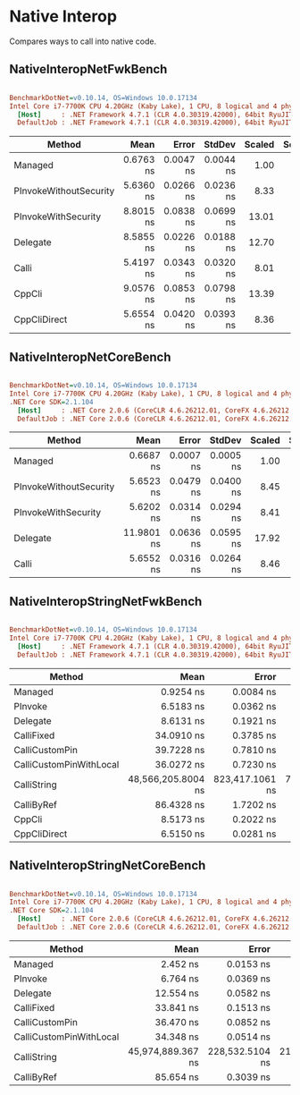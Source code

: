 ﻿# Native Interop

Compares ways to call into native code.

## NativeInteropNetFwkBench

``` ini

BenchmarkDotNet=v0.10.14, OS=Windows 10.0.17134
Intel Core i7-7700K CPU 4.20GHz (Kaby Lake), 1 CPU, 8 logical and 4 physical cores
  [Host]     : .NET Framework 4.7.1 (CLR 4.0.30319.42000), 64bit RyuJIT-v4.7.3056.0
  DefaultJob : .NET Framework 4.7.1 (CLR 4.0.30319.42000), 64bit RyuJIT-v4.7.3056.0


```
|                 Method |      Mean |     Error |    StdDev | Scaled | ScaledSD |
|----------------------- |----------:|----------:|----------:|-------:|---------:|
|                Managed | 0.6763 ns | 0.0047 ns | 0.0044 ns |   1.00 |     0.00 |
| PInvokeWithoutSecurity | 5.6360 ns | 0.0266 ns | 0.0236 ns |   8.33 |     0.06 |
|    PInvokeWithSecurity | 8.8015 ns | 0.0838 ns | 0.0699 ns |  13.01 |     0.13 |
|               Delegate | 8.5855 ns | 0.0226 ns | 0.0188 ns |  12.70 |     0.08 |
|                  Calli | 5.4197 ns | 0.0343 ns | 0.0320 ns |   8.01 |     0.07 |
|                 CppCli | 9.0576 ns | 0.0853 ns | 0.0798 ns |  13.39 |     0.14 |
|           CppCliDirect | 5.6554 ns | 0.0420 ns | 0.0393 ns |   8.36 |     0.08 |

## NativeInteropNetCoreBench

``` ini

BenchmarkDotNet=v0.10.14, OS=Windows 10.0.17134
Intel Core i7-7700K CPU 4.20GHz (Kaby Lake), 1 CPU, 8 logical and 4 physical cores
.NET Core SDK=2.1.104
  [Host]     : .NET Core 2.0.6 (CoreCLR 4.6.26212.01, CoreFX 4.6.26212.01), 64bit RyuJIT
  DefaultJob : .NET Core 2.0.6 (CoreCLR 4.6.26212.01, CoreFX 4.6.26212.01), 64bit RyuJIT


```
|                 Method |       Mean |     Error |    StdDev | Scaled | ScaledSD |
|----------------------- |-----------:|----------:|----------:|-------:|---------:|
|                Managed |  0.6687 ns | 0.0007 ns | 0.0005 ns |   1.00 |     0.00 |
| PInvokeWithoutSecurity |  5.6523 ns | 0.0479 ns | 0.0400 ns |   8.45 |     0.06 |
|    PInvokeWithSecurity |  5.6202 ns | 0.0314 ns | 0.0294 ns |   8.41 |     0.04 |
|               Delegate | 11.9801 ns | 0.0636 ns | 0.0595 ns |  17.92 |     0.09 |
|                  Calli |  5.6552 ns | 0.0316 ns | 0.0264 ns |   8.46 |     0.04 |

## NativeInteropStringNetFwkBench

``` ini

BenchmarkDotNet=v0.10.14, OS=Windows 10.0.17134
Intel Core i7-7700K CPU 4.20GHz (Kaby Lake), 1 CPU, 8 logical and 4 physical cores
  [Host]     : .NET Framework 4.7.1 (CLR 4.0.30319.42000), 64bit RyuJIT-v4.7.3056.0
  DefaultJob : .NET Framework 4.7.1 (CLR 4.0.30319.42000), 64bit RyuJIT-v4.7.3056.0


```
|                  Method |               Mean |           Error |          StdDev |        Scaled |   ScaledSD |
|------------------------ |-------------------:|----------------:|----------------:|--------------:|-----------:|
|                 Managed |          0.9254 ns |       0.0084 ns |       0.0070 ns |          1.00 |       0.00 |
|                 PInvoke |          6.5183 ns |       0.0362 ns |       0.0321 ns |          7.04 |       0.06 |
|                Delegate |          8.6131 ns |       0.1921 ns |       0.1703 ns |          9.31 |       0.19 |
|              CalliFixed |         34.0910 ns |       0.3785 ns |       0.3355 ns |         36.84 |       0.44 |
|          CalliCustomPin |         39.7228 ns |       0.7810 ns |       0.9297 ns |         42.93 |       1.03 |
| CalliCustomPinWithLocal |         36.0272 ns |       0.7230 ns |       0.8326 ns |         38.93 |       0.92 |
|             CalliString | 48,566,205.8004 ns | 823,417.1061 ns | 729,937.7455 ns | 52,484,101.89 | 849,725.92 |
|              CalliByRef |         86.4328 ns |       1.7202 ns |       2.2964 ns |         93.41 |       2.52 |
|                  CppCli |          8.5173 ns |       0.2022 ns |       0.2834 ns |          9.20 |       0.31 |
|            CppCliDirect |          6.5150 ns |       0.0281 ns |       0.0219 ns |          7.04 |       0.06 |

## NativeInteropStringNetCoreBench

``` ini

BenchmarkDotNet=v0.10.14, OS=Windows 10.0.17134
Intel Core i7-7700K CPU 4.20GHz (Kaby Lake), 1 CPU, 8 logical and 4 physical cores
.NET Core SDK=2.1.104
  [Host]     : .NET Core 2.0.6 (CoreCLR 4.6.26212.01, CoreFX 4.6.26212.01), 64bit RyuJIT
  DefaultJob : .NET Core 2.0.6 (CoreCLR 4.6.26212.01, CoreFX 4.6.26212.01), 64bit RyuJIT


```
|                  Method |              Mean |           Error |          StdDev |        Scaled |   ScaledSD |
|------------------------ |------------------:|----------------:|----------------:|--------------:|-----------:|
|                 Managed |          2.452 ns |       0.0153 ns |       0.0143 ns |          1.00 |       0.00 |
|                 PInvoke |          6.764 ns |       0.0369 ns |       0.0345 ns |          2.76 |       0.02 |
|                Delegate |         12.554 ns |       0.0582 ns |       0.0544 ns |          5.12 |       0.04 |
|              CalliFixed |         33.841 ns |       0.1513 ns |       0.1415 ns |         13.80 |       0.10 |
|          CalliCustomPin |         36.470 ns |       0.0852 ns |       0.0712 ns |         14.88 |       0.09 |
| CalliCustomPinWithLocal |         34.348 ns |       0.0514 ns |       0.0456 ns |         14.01 |       0.08 |
|             CalliString | 45,974,889.367 ns | 228,532.5104 ns | 213,769.4312 ns | 18,752,236.53 | 135,324.81 |
|              CalliByRef |         85.654 ns |       0.3039 ns |       0.2694 ns |         34.94 |       0.22 |

